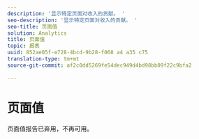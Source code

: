 ```yaml
---
description: '显示特定页面对收入的贡献。 '
seo-description: '显示特定页面对收入的贡献。 '
seo-title: 页面值
solution: Analytics
title: 页面值
topic: 报表
uuid: 852ae05f-e728-4bcd-9b28-f068 a4 a35 c75
translation-type: tm+mt
source-git-commit: af2c0dd5269fe54dec949d4bd98bb09f22c9bfa2

---
```



# 页面值

页面值报告已弃用，不再可用。

